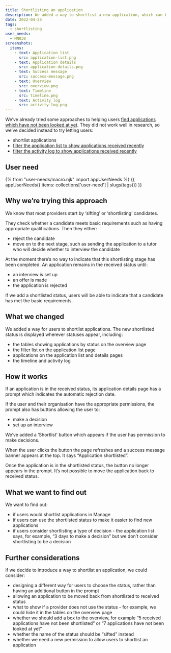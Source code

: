 ```yaml
---
title: Shortlisting an application
description: We added a way to shortlist a new application, which can be used to distinguish new applications from those that have been sifted.
date: 2022-04-25
tags:
  - shortlisting
user_needs:
  - MN030
screenshots:
  items:
    - text: Application list
      src: application-list.png
    - text: Application details
      src: application-details.png
    - text: Success message
      src: success-message.png
    - text: Overview
      src: overview.png
    - text: Timeline
      src: timeline.png
    - text: Activity log
      src: activity-log.png
---
```


We’ve already tried some approaches to helping users [find applications which have not been looked at yet](/manage-teacher-training-applications/helping-users-find-applications-which-have-not-been-looked-at-yet/). They did not work well in research, so we’ve decided instead to try letting users:

- shortlist applications
- [filter the application list to show applications received recently](/manage-teacher-training-applications/filtering-the-application-list-to-show-applications-received-recently/)
- [filter the activity log to show applications received recently](/manage-teacher-training-applications/filtering-the-activity-log-to-show-applications-received-recently/)

## User need

{% from "user-needs/macro.njk" import appUserNeeds %}
{{ appUserNeeds({ items: collections['user-need'] | slugs(tags)}) }}

## Why we’re trying this approach

We know that most providers start by ‘sifting’ or ‘shortlisting’ candidates.

They check whether a candidate meets basic requirements such as having appropriate qualifications. Then they either:

- reject the candidate
- move on to the next stage, such as sending the application to a tutor who will decide whether to interview the candidate

At the moment there’s no way to indicate that this shortlisting stage has been completed. An application remains in the received status until:

- an interview is set up
- an offer is made
- the application is rejected

 If we add a shortlisted status, users will be able to indicate that a candidate has met the basic requirements.

## What we changed

We added a way for users to shortlist applications. The new shortlisted status is displayed wherever statuses appear, including:

- the tables showing applications by status on the overview page
- the filter list on the application list page
- applications on the application list and details pages
- the timeline and activity log

## How it works

If an application is in the received status, its application details page has a prompt which indicates the automatic rejection date.

If the user and their organisation have the appropriate permissions, the prompt also has buttons allowing the user to:

- make a decision
- set up an interview

We’ve added a ‘Shortlist’ button which appears if the user has permission to make decisions.

When the user clicks the button the page refreshes and a success message banner appears at the top. It says “Application shortlisted”.

Once the application is in the shortlisted status, the button no longer appears in the prompt. It’s not possible to move the application back to received status.

## What we want to find out

We want to find out:

- if users would shortlist applications in Manage
- if users can use the shortlisted status to make it easier to find new applications
- if users consider shortlisting a type of decision - the application list says, for example, “3 days to make a decision” but we don’t consider shortlisting to be a decision

## Further considerations

If we decide to introduce a way to shortlist an application, we could consider:

- designing a different way for users to choose the status, rather than having an additional button in the prompt
- allowing an application to be moved back from shortlisted to received status
- what to show if a provider does not use the status - for example, we could hide it in the tables on the overview page
- whether we should add a box to the overview, for example “5 received applications have not been shortlisted” or “7 applications have not been looked at yet”
- whether the name of the status should be “sifted” instead
- whether we need a new permission to allow users to shortlist an application
